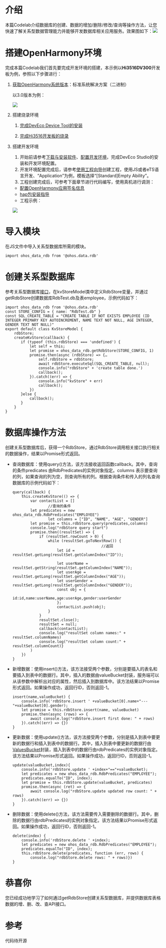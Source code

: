 # 介绍

本篇Codelab介绍数据库的创建、数据的增加/删除/修改/查询等操作方法，让您快速了解关系型数据管理能力并能够开发数据库相关应用服务。效果图如下：![](figures/zh-cn_image_0000001188327086.png)

# 搭建OpenHarmony环境
完成本篇Codelab我们首先要完成开发环境的搭建，本示例以**Hi3516DV300**开发板为例，参照以下步骤进行：

1.  [获取OpenHarmony系统版本](https://gitee.com/openharmony/docs/blob/master/zh-cn/device-dev/get-code/sourcecode-acquire.md#%E8%8E%B7%E5%8F%96%E6%96%B9%E5%BC%8F3%E4%BB%8E%E9%95%9C%E5%83%8F%E7%AB%99%E7%82%B9%E8%8E%B7%E5%8F%96)：标准系统解决方案（二进制）

    以3.0版本为例：

    ![](figures/取版本.png)

2.  搭建烧录环境

    1.  [完成DevEco Device Tool的安装](https://gitee.com/openharmony/docs/blob/master/zh-cn/device-dev/quick-start/quickstart-standard-env-setup.md)

    2.  [完成Hi3516开发板的烧录](https://gitee.com/openharmony/docs/blob/master/zh-cn/device-dev/quick-start/quickstart-lite-steps-hi3516-burn.md)

3.  搭建开发环境

    1.  开始前请参考[下载与安装软件](https://developer.harmonyos.com/cn/docs/documentation/doc-guides/software_install-0000001053582415)、[配置开发环境](https://gitee.com/openharmony/docs/blob/master/zh-cn/application-dev/quick-start/configuring-openharmony-sdk.md)，完成DevEco Studio的安装和开发环境配置。
    2.  开发环境配置完成后，请参考[使用工程向导](https://gitee.com/openharmony/docs/blob/master/zh-cn/application-dev/quick-start/use-wizard-to-create-project.md)创建工程，使用JS或者eTS语言开发、“Application”为例，模板选择“\[Standard\]Empty Ability”。
    3.  工程创建完成后，可参考下面章节进行代码编写，使用真机进行调测：

    -   [配置OpenHarmony应用签名信息](https://gitee.com/openharmony/docs/blob/master/zh-cn/application-dev/quick-start/configuring-openharmony-app-signature.md)
    -   [hap包安装指导](https://gitee.com/openharmony/docs/blob/master/zh-cn/application-dev/quick-start/installing-openharmony-app.md)
    -   工程示例：

    ![](figures/截图.png)
	
# 导入模块

在JS文件中导入关系型数据库所需的模块。

```
import ohos_data_rdb from '@ohos.data.rdb'
```

# 创建关系型数据库

参考关系型数据库[接口](https://gitee.com/openharmony/docs/blob/master/zh-cn/application-dev/reference/apis/js-apis-data-rdb.md)，在kvStoreModel类中定义RdbStore变量，并通过getRdbStore创建数据库RdbTest.db及表employee，示例代码如下：

```
import ohos_data_rdb from '@ohos.data.rdb'
const STORE_CONFIG = { name: "RdbTest.db" }
const SQL_CREATE_TABLE = "CREATE TABLE IF NOT EXISTS EMPLOYEE (ID INTEGER PRIMARY KEY AUTOINCREMENT, NAME TEXT NOT NULL, AGE INTEGER, GENDER TEXT NOT NULL)"
export default class KvStoreModel {
    rdbStore;
    createKvStore(callback) {
       if (typeof (this.rdbStore) === 'undefined') {
           let self = this;
           let promise = ohos_data_rdb.getRdbStore(STORE_CONFIG, 1)
           promise.then(async (rdbStore) => {…
               self.rdbStore = rdbStore;
               await rdbStore.executeSql(SQL_CREATE_TABLE, null);
               console.info("rdbStore" + 'create table done.')
               callback();
           }).catch((err) => {
               console.info("kvStore" + err)
               callback();
           })
       }else {
           callback();
       }
    }
}
```

# 数据库操作方法
创建关系型数据库后，获得一个RdbStore，通过RdbStore调用相关接口执行相关的数据操作，结果以Promise形式返回。

-   查询数据库：使用query\(\)方法，该方法接收返回函数callback。其中，查询的条件predicates 由RdbPredicates的实例对象指定。columns 表示要查询的列，如果查询的列为空，则查询所有的列。根据查询条件和传入的列名查询数据库的示例代码如下：

    ```
    query(callback) {
    	this.createKvStore(() => {
    		var contactList = []
                    //查询的条件
    		let predicates = new ohos_data_rdb.RdbPredicates("EMPLOYEE")
                    let columns = ["ID", "NAME", "AGE", "GENDER"]
    		let promise = this.rdbStore.query(predicates,columns)
    		console.log("rdbStore query start")
    		promise.then((resultSet) => {
    			if (resultSet.rowCount > 0) {
    				while (resultSet.goToNextRow()) {
                                            //返回    
    					let id = resultSet.getLong(resultSet.getColumnIndex("ID"));
                                                       
    					let userName = resultSet.getString(resultSet.getColumnIndex("NAME"));
    					let userAge = resultSet.getLong(resultSet.getColumnIndex("AGE"));
    					let userGender = resultSet.getLong(resultSet.getColumnIndex("GENDER"));
    					const obj = {
    						id:id,name:userName,age:userAge,gender:userGender
    					};
    					contactList.push(obj);
    				}
    			}
    			resultSet.close();
    			resultSet = null;
    			callback(contactList);
    			console.log("resultSet column names:" + resultSet.columnNames)
    			console.log("resultSet column count:" + resultSet.columnCount)}
    		)
    	})
    }
    ```

-   新增数据：使用insert\(\)方法，该方法接受两个参数，分别是要插入的表名和要插入到表中的数据行。其中，插入的数据由valueBucket封装，服务端可以从该参数中解析出对应的属性，然后插入到数据库中。该方法结果以Promise形式返回。如果操作成功，返回行ID，否则返回-1。

    ```
    insert(name,valueBucket) {
    	console.info('rdbStore.insert ' +valueBucket[0].name+"---"+valueBucket[0].gender);
    	let promise = this.rdbStore.insert(name, valueBucket)
    	promise.then(async (rows) => {
    		await console.log("rdbStore.insert first done: " + rows)
    	}).catch((err) => {})
    }
    ```

-   更新数据：使用update\(\)方法，该方法接受两个参数，分别是插入到表中要更新的数据行和插入到表中的数据行。其中，插入到表中要更新的数据行由[ValuesBucket](https://gitee.com/openharmony/docs/tree/master/zh-cn/application-dev/reference)封装，插入到表中的数据行由rdbPredicates的实例对象指定。该方法结果以Promise形式返回。如果操作成功，返回行ID，否则返回-1。

    ```
    update(valueBucket,index){
    	console.info('rdbStore.update ' +index+"=="+valueBucket);
    	let predicates = new ohos_data_rdb.RdbPredicates("EMPLOYEE");
    	predicates.equalTo("ID", index);
    	let promise = this.rdbStore.update(valueBucket, predicates)
    	promise.then(async (ret) => {
    		await console.log("rdbStore.update updated row count: " + rows)
    	}).catch((err) => {})
    }
    ```

-   删除数据：使用delete\(\)方法，该方法需要传入需要删除的数据行。其中，删除的数据行由rdbPredicates的实例对象指定。该方法结果以Promise形式返回。如果操作成功，返回行ID，否则返回-1。

    ```
    delete(index) {
    	console.info('rdbStore.delete ' +index);
    	let predicates = new ohos_data_rdb.RdbPredicates("EMPLOYEE");
    	predicates.equalTo("ID", index);
    	this.rdbStore.delete(predicates, function (err, rows) {
    		console.log("rdbStore.delete rows: " + rows)})
    }
    ```
	
# 恭喜你

您已经成功地学习了如何通过getRdbStore创建关系型数据库，并提供数据库表格数据的增、删、改、查API接口。

# 参考
代码待开源





